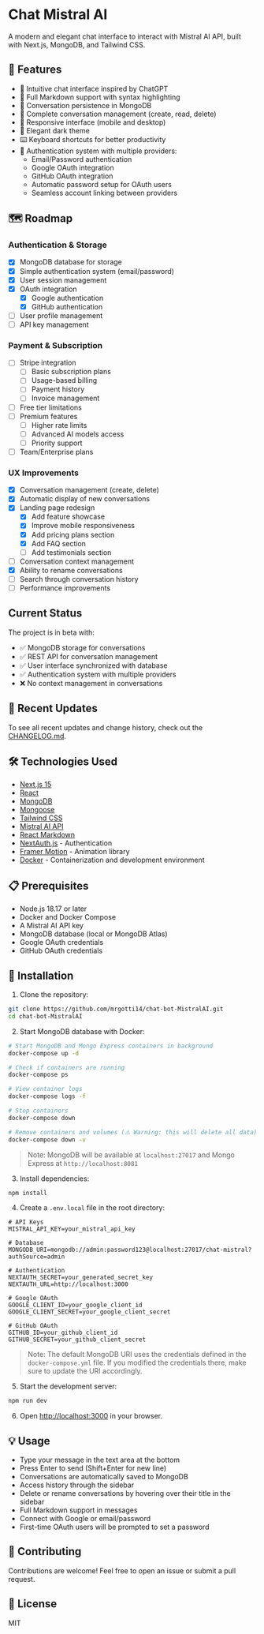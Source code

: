 # Chat Mistral AI

A modern and elegant chat interface to interact with Mistral AI API, built with Next.js, MongoDB, and Tailwind CSS.

## 🌟 Features

- 💬 Intuitive chat interface inspired by ChatGPT
- 📝 Full Markdown support with syntax highlighting
- 💾 Conversation persistence in MongoDB
- 🔄 Complete conversation management (create, read, delete)
- 📱 Responsive interface (mobile and desktop)
- 🎨 Elegant dark theme
- ⌨️ Keyboard shortcuts for better productivity
- 🔐 Authentication system with multiple providers:
  - Email/Password authentication
  - Google OAuth integration
  - GitHub OAuth integration
  - Automatic password setup for OAuth users
  - Seamless account linking between providers

## 🗺️ Roadmap

### Authentication & Storage
- [x] MongoDB database for storage
- [x] Simple authentication system (email/password)
- [x] User session management
- [x] OAuth integration
  - [x] Google authentication
  - [x] GitHub authentication
- [ ] User profile management
- [ ] API key management

### Payment & Subscription
- [ ] Stripe integration
  - [ ] Basic subscription plans
  - [ ] Usage-based billing
  - [ ] Payment history
  - [ ] Invoice management
- [ ] Free tier limitations
- [ ] Premium features
  - [ ] Higher rate limits
  - [ ] Advanced AI models access
  - [ ] Priority support
- [ ] Team/Enterprise plans

### UX Improvements
- [x] Conversation management (create, delete)
- [x] Automatic display of new conversations
- [x] Landing page redesign
  - [x] Add feature showcase
  - [x] Improve mobile responsiveness
  - [x] Add pricing plans section
  - [x] Add FAQ section
  - [ ] Add testimonials section
- [ ] Conversation context management
- [x] Ability to rename conversations
- [ ] Search through conversation history
- [ ] Performance improvements

## Current Status

The project is in beta with:
- ✅ MongoDB storage for conversations
- ✅ REST API for conversation management
- ✅ User interface synchronized with database
- ✅ Authentication system with multiple providers
- ❌ No context management in conversations

## 🔄 Recent Updates

To see all recent updates and change history, check out the [CHANGELOG.md](CHANGELOG.md).

## 🛠️ Technologies Used

- [Next.js 15](https://nextjs.org/)
- [React](https://reactjs.org/)
- [MongoDB](https://www.mongodb.com/)
- [Mongoose](https://mongoosejs.com/)
- [Tailwind CSS](https://tailwindcss.com/)
- [Mistral AI API](https://mistral.ai/)
- [React Markdown](https://github.com/remarkjs/react-markdown)
- [NextAuth.js](https://next-auth.js.org/) - Authentication
- [Framer Motion](https://www.framer.com/motion/) - Animation library
- [Docker](https://www.docker.com/) - Containerization and development environment

## 📋 Prerequisites

- Node.js 18.17 or later
- Docker and Docker Compose
- A Mistral AI API key
- MongoDB database (local or MongoDB Atlas)
- Google OAuth credentials
- GitHub OAuth credentials

## 🚀 Installation

1. Clone the repository:
```bash
git clone https://github.com/mrgotti14/chat-bot-MistralAI.git
cd chat-bot-MistralAI
```

2. Start MongoDB database with Docker:
```bash
# Start MongoDB and Mongo Express containers in background
docker-compose up -d

# Check if containers are running
docker-compose ps

# View container logs
docker-compose logs -f

# Stop containers
docker-compose down

# Remove containers and volumes (⚠️ Warning: this will delete all data)
docker-compose down -v
```

> Note: MongoDB will be available at `localhost:27017` and Mongo Express at `http://localhost:8081`

3. Install dependencies:
```bash
npm install
```

4. Create a `.env.local` file in the root directory:
```env
# API Keys
MISTRAL_API_KEY=your_mistral_api_key

# Database
MONGODB_URI=mongodb://admin:password123@localhost:27017/chat-mistral?authSource=admin

# Authentication
NEXTAUTH_SECRET=your_generated_secret_key
NEXTAUTH_URL=http://localhost:3000

# Google OAuth
GOOGLE_CLIENT_ID=your_google_client_id
GOOGLE_CLIENT_SECRET=your_google_client_secret

# GitHub OAuth
GITHUB_ID=your_github_client_id
GITHUB_SECRET=your_github_client_secret
```

> Note: The default MongoDB URI uses the credentials defined in the `docker-compose.yml` file. If you modified the credentials there, make sure to update the URI accordingly.

5. Start the development server:
```bash
npm run dev
```

6. Open [http://localhost:3000](http://localhost:3000) in your browser.

## 💡 Usage

- Type your message in the text area at the bottom
- Press Enter to send (Shift+Enter for new line)
- Conversations are automatically saved to MongoDB
- Access history through the sidebar
- Delete or rename conversations by hovering over their title in the sidebar
- Full Markdown support in messages
- Connect with Google or email/password
- First-time OAuth users will be prompted to set a password

## 🤝 Contributing

Contributions are welcome! Feel free to open an issue or submit a pull request.

## 📄 License

MIT